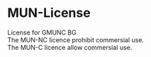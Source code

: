 # MUN-License
License for GMUNC BG<br>
The MUN-NC licence prohibit commersial use.<br>
The MUN-C licence allow commersial use.<br>


